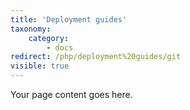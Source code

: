 ```yaml
---
title: 'Deployment guides'
taxonomy:
    category:
        - docs
redirect: /php/deployment%20guides/git
visible: true
---
```


Your page content goes here.
